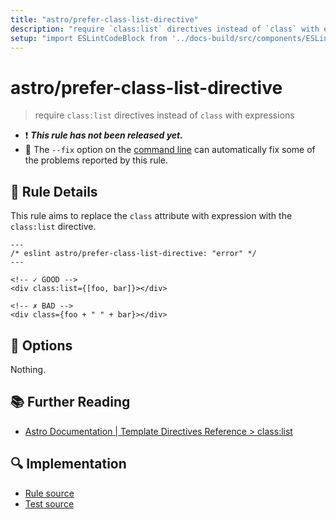 ```yaml
---
title: "astro/prefer-class-list-directive"
description: "require `class:list` directives instead of `class` with expressions"
setup: "import ESLintCodeBlock from '../docs-build/src/components/ESLintCodeBlockWrap.astro'"
---
```


# astro/prefer-class-list-directive

> require `class:list` directives instead of `class` with expressions

- :exclamation: <badge text="This rule has not been released yet." vertical="middle" type="error"> **_This rule has not been released yet._** </badge>
- :wrench: The `--fix` option on the [command line](https://eslint.org/docs/user-guide/command-line-interface#fixing-problems) can automatically fix some of the problems reported by this rule.

## :book: Rule Details

This rule aims to replace the `class` attribute with expression with the `class:list` directive.

<ESLintCodeBlock fix>

<!-- prettier-ignore-start -->

<!--eslint-skip-->

```astro
---
/* eslint astro/prefer-class-list-directive: "error" */
---

<!-- ✓ GOOD -->
<div class:list={[foo, bar]}></div>

<!-- ✗ BAD -->
<div class={foo + " " + bar}></div>
```

<!-- prettier-ignore-end -->

</ESLintCodeBlock>

## :wrench: Options

Nothing.

## :books: Further Reading

- [Astro Documentation | Template Directives Reference > class:list](https://docs.astro.build/en/reference/directives-reference/#classlist)

## :mag: Implementation

- [Rule source](https://github.com/ota-meshi/eslint-plugin-astro/blob/main/src/rules/prefer-class-list-directive.ts)
- [Test source](https://github.com/ota-meshi/eslint-plugin-astro/blob/main/tests/src/rules/prefer-class-list-directive.ts)
